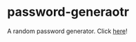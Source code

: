 # password-generaotr
A random password generator. Click [here](https://xiaotong0126.github.io/password-generaotr/)!

